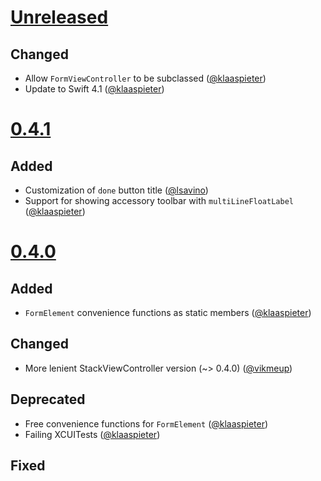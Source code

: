 # [Unreleased]

## Changed

- Allow `FormViewController` to be subclassed ([@klaaspieter])
- Update to Swift 4.1 ([@klaaspieter])

# [0.4.1]

## Added

- Customization of `done` button title ([@lsavino])
- Support for showing accessory toolbar with `multiLineFloatLabel` ([@klaaspieter])

# [0.4.0]

## Added

- `FormElement` convenience functions as static members ([@klaaspieter])

## Changed

- More lenient StackViewController version (~> 0.4.0) ([@vikmeup])

## Deprecated

- Free convenience functions for `FormElement` ([@klaaspieter])
- Failing XCUITests ([@klaaspieter])

## Fixed

[Unreleased]: https://github.com/seedco/formalist/compare/0.4.1...HEAD
[0.4.1]: https://github.com/seedco/formalist/compare/0.4.0...0.4.1
[0.4.0]: https://github.com/seedco/formalist/compare/0.3.3...0.4.0

[@klaaspieter]: https://github.com/klaaspieter
[@lsavino]: https://github.com/lsavino
[@vikmeup]: https://github.com/vikmeup
